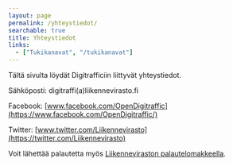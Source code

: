 ```yaml
---
layout: page
permalink: /yhteystiedot/
searchable: true
title: Yhteystiedot
links:
  - ["Tukikanavat", "/tukikanavat"]
---
```


Tältä sivulta löydät Digitrafficiin liittyvät yhteystiedot.

Sähköposti: digitraffi(a)liikennevirasto.fi

Facebook: [www.facebook.com/OpenDigitraffic](https://www.facebook.com/OpenDigitraffic/)

Twitter: [www.twitter.com/Liikennevirasto](https://twitter.com/Liikennevirasto)

Voit lähettää palautetta myös [Liikenneviraston palautelomakkeella](http://www.liikennevirasto.fi/yhteystiedot/palaute#.Wc30cBNL9oM).